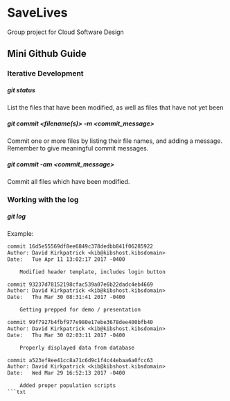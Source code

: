 # SaveLives
Group project for Cloud Software Design


## Mini Github Guide 
### Iterative Development

##### git status
List the files that have been modified, as well as files that have not yet been
##### git commit _\<filename(s)\>_ -m _\<commit_message\>_
Commit one or more files by listing their file names, and adding a message. Remember to give meaningful commit messages. 
##### git commit -am _\<commit_message\>_
Commit all files which have been modified. 


### Working with the log
##### git log 
Example:
```txt
commit 16d5e55569df8ee6849c378dedbb841f06285922
Author: David Kirkpatrick <kib@kibshost.kibsdomain>
Date:   Tue Apr 11 13:02:17 2017 -0400

    Modified header template, includes login button

commit 93237d78152198cfac539a07e6b22dadc4eb4669
Author: David Kirkpatrick <kib@kibshost.kibsdomain>
Date:   Thu Mar 30 08:31:41 2017 -0400

    Getting prepped for demo / presentation

commit 99f7927b4fbf977e980e17ebe3678dee400bfb40
Author: David Kirkpatrick <kib@kibshost.kibsdomain>
Date:   Thu Mar 30 02:03:11 2017 -0400

    Properly displayed data from database

commit a523ef8ee41cc8a71c6d9c1f4c44ebaa6a0fcc63
Author: David Kirkpatrick <kib@kibshost.kibsdomain>
Date:   Wed Mar 29 16:52:13 2017 -0400

    Added proper population scripts
```txt

